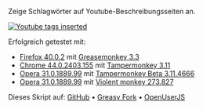 Zeige Schlagwörter auf Youtube-Beschreibungsseiten an.

[![Youtube tags inserted](https://www.picflash.org/img/2014/05/18/TBlarge0VFXFZ.png "Youtube tags inserted")](https://www.picflash.org/picture.php?key=0VFXFZ&action=show)

Erfolgreich getestet mit:
- [Firefox 40.0.2](https://www.mozilla.org/firefox/new/) mit [Greasemonkey 3.3](https://addons.mozilla.org/firefox/addon/greasemonkey/)
- [Chrome 44.0.2403.155](https://www.google.com/chrome/) mit [Tampermonkey 3.11](https://chrome.google.com/webstore/detail/tampermonkey/dhdgffkkebhmkfjojejmpbldmpobfkfo)
- [Opera 31.0.1889.99](http://www.opera.com/de/computer) mit [Tampermonkey Beta 3.11.4666](https://addons.opera.com/extensions/details/tampermonkey-beta/)
- [Opera 31.0.1889.99](http://www.opera.com/de/computer) mit [Violent monkey 273.827](https://addons.opera.com/extensions/details/violent-monkey/)

Dieses Skript auf: [GitHub](https://github.com/t-fr/userscripts/tree/master/View%20YouTube%20tags) • [Greasy Fork](https://greasyfork.org/scripts/1196-view-youtube-tags) • [OpenUserJS](https://openuserjs.org/scripts/tfr/View_YouTube_tags)